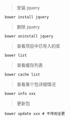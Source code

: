 > 安装 jquery

``` shell
bower install jquery
```



> 删除 jquery

``` shell
bower uninstall jquery
```



> 查看项目中已导入的库

``` shell
bower list
```



> 查看缓存列表

``` shell
bower cache list
```



> 查看某个包详细情况

``` shell
bower info xxx
```



> 更新包

``` shell
bower update xxx # 不传则全更
```







